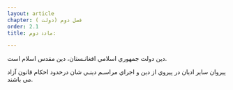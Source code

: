 ```yaml
---
layout: article
chapter: فصل دوم (دولت ) 
order: 2.1
title: مادۀ دوم: 

---
```



دين دولت جمهوري اسلامي افغانـستان، دين مقدس اسلام است.

پيروان ساير اديان در پيروي از دين و اجراي مراسـم دينـي شان درحدود احکام قانون آزاد مي باشند.

 
 

